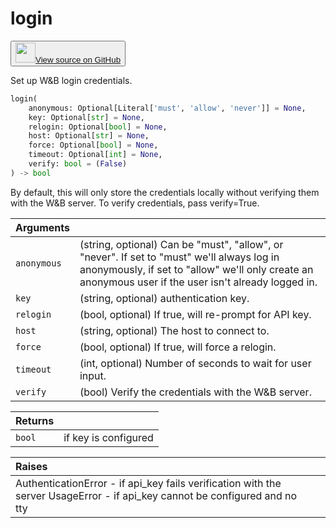 # login

<p><button style={{display: 'flex', alignItems: 'center', backgroundColor: 'white', border: '1px solid #ddd', padding: '10px', borderRadius: '6px', cursor: 'pointer', boxShadow: '0 2px 3px rgba(0,0,0,0.1)', transition: 'all 0.3s'}}><a href='https://www.github.com/wandb/wandb/tree/v0.17.1/wandb/sdk/wandb_login.py#L46-L103' style={{fontSize: '1.2em', display: 'flex', alignItems: 'center'}}><img src='https://github.githubassets.com/images/modules/logos_page/GitHub-Mark.png' height='32px' width='32px' style={{marginRight: '10px'}}/>View source on GitHub</a></button></p>


Set up W&B login credentials.

```python
login(
    anonymous: Optional[Literal['must', 'allow', 'never']] = None,
    key: Optional[str] = None,
    relogin: Optional[bool] = None,
    host: Optional[str] = None,
    force: Optional[bool] = None,
    timeout: Optional[int] = None,
    verify: bool = (False)
) -> bool
```

By default, this will only store the credentials locally without
verifying them with the W&B server. To verify credentials, pass
verify=True.

| Arguments |  |
| :--- | :--- |
|  `anonymous` |  (string, optional) Can be "must", "allow", or "never". If set to "must" we'll always log in anonymously, if set to "allow" we'll only create an anonymous user if the user isn't already logged in. |
|  `key` |  (string, optional) authentication key. |
|  `relogin` |  (bool, optional) If true, will re-prompt for API key. |
|  `host` |  (string, optional) The host to connect to. |
|  `force` |  (bool, optional) If true, will force a relogin. |
|  `timeout` |  (int, optional) Number of seconds to wait for user input. |
|  `verify` |  (bool) Verify the credentials with the W&B server. |

| Returns |  |
| :--- | :--- |
|  `bool` |  if key is configured |

| Raises |  |
| :--- | :--- |
|  AuthenticationError - if api_key fails verification with the server UsageError - if api_key cannot be configured and no tty |
